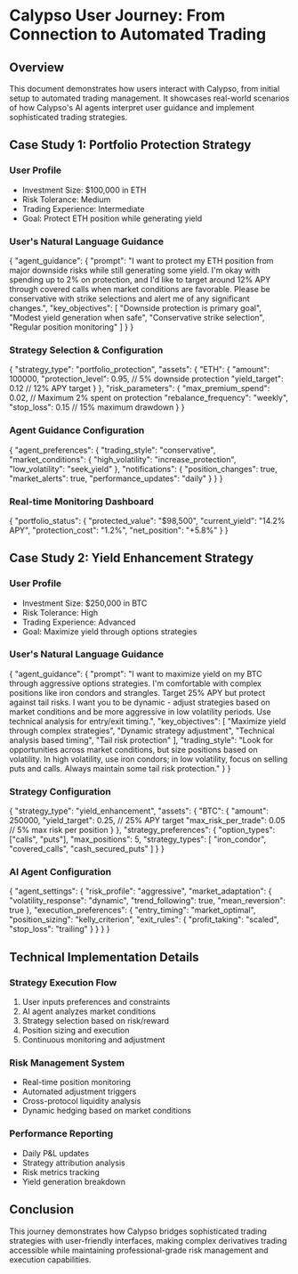 # Calypso User Journey: From Connection to Automated Trading

## Overview
This document demonstrates how users interact with Calypso, from initial setup to automated trading management. It showcases real-world scenarios of how Calypso's AI agents interpret user guidance and implement sophisticated trading strategies.

## Case Study 1: Portfolio Protection Strategy

### User Profile
- Investment Size: $100,000 in ETH
- Risk Tolerance: Medium
- Trading Experience: Intermediate
- Goal: Protect ETH position while generating yield

### User's Natural Language Guidance
{
  "agent_guidance": {
    "prompt": "I want to protect my ETH position from major downside risks while still generating some yield. I'm okay with spending up to 2% on protection, and I'd like to target around 12% APY through covered calls when market conditions are favorable. Please be conservative with strike selections and alert me of any significant changes.",
    "key_objectives": [
      "Downside protection is primary goal",
      "Modest yield generation when safe",
      "Conservative strike selection",
      "Regular position monitoring"
    ]
  }
}

### Strategy Selection & Configuration
{
  "strategy_type": "portfolio_protection",
  "assets": {
    "ETH": {
      "amount": 100000,
      "protection_level": 0.95,  // 5% downside protection
      "yield_target": 0.12       // 12% APY target
    }
  },
  "risk_parameters": {
    "max_premium_spend": 0.02,   // Maximum 2% spent on protection
    "rebalance_frequency": "weekly",
    "stop_loss": 0.15           // 15% maximum drawdown
  }
}

### Agent Guidance Configuration
{
  "agent_preferences": {
    "trading_style": "conservative",
    "market_conditions": {
      "high_volatility": "increase_protection",
      "low_volatility": "seek_yield"
    },
    "notifications": {
      "position_changes": true,
      "market_alerts": true,
      "performance_updates": "daily"
    }
  }
}

### Real-time Monitoring Dashboard
{
  "portfolio_status": {
    "protected_value": "$98,500",
    "current_yield": "14.2% APY",
    "protection_cost": "1.2%",
    "net_position": "+5.8%"
  }
}

## Case Study 2: Yield Enhancement Strategy

### User Profile
- Investment Size: $250,000 in BTC
- Risk Tolerance: High
- Trading Experience: Advanced
- Goal: Maximize yield through options strategies

### User's Natural Language Guidance
{
  "agent_guidance": {
    "prompt": "I want to maximize yield on my BTC through aggressive options strategies. I'm comfortable with complex positions like iron condors and strangles. Target 25% APY but protect against tail risks. I want you to be dynamic - adjust strategies based on market conditions and be more aggressive in low volatility periods. Use technical analysis for entry/exit timing.",
    "key_objectives": [
      "Maximize yield through complex strategies",
      "Dynamic strategy adjustment",
      "Technical analysis based timing",
      "Tail risk protection"
    ],
    "trading_style": "Look for opportunities across market conditions, but size positions based on volatility. In high volatility, use iron condors; in low volatility, focus on selling puts and calls. Always maintain some tail risk protection."
  }
}

### Strategy Configuration
{
  "strategy_type": "yield_enhancement",
  "assets": {
    "BTC": {
      "amount": 250000,
      "yield_target": 0.25,      // 25% APY target
      "max_risk_per_trade": 0.05 // 5% max risk per position
    }
  },
  "strategy_preferences": {
    "option_types": ["calls", "puts"],
    "max_positions": 5,
    "strategy_types": [
      "iron_condor",
      "covered_calls",
      "cash_secured_puts"
    ]
  }
}

### AI Agent Configuration
{
  "agent_settings": {
    "risk_profile": "aggressive",
    "market_adaptation": {
      "volatility_response": "dynamic",
      "trend_following": true,
      "mean_reversion": true
    },
    "execution_preferences": {
      "entry_timing": "market_optimal",
      "position_sizing": "kelly_criterion",
      "exit_rules": {
        "profit_taking": "scaled",
        "stop_loss": "trailing"
      }
    }
  }
}

## Technical Implementation Details

### Strategy Execution Flow
1. User inputs preferences and constraints
2. AI agent analyzes market conditions
3. Strategy selection based on risk/reward
4. Position sizing and execution
5. Continuous monitoring and adjustment

### Risk Management System
- Real-time position monitoring
- Automated adjustment triggers
- Cross-protocol liquidity analysis
- Dynamic hedging based on market conditions

### Performance Reporting
- Daily P&L updates
- Strategy attribution analysis
- Risk metrics tracking
- Yield generation breakdown

## Conclusion
This journey demonstrates how Calypso bridges sophisticated trading strategies with user-friendly interfaces, making complex derivatives trading accessible while maintaining professional-grade risk management and execution capabilities.
